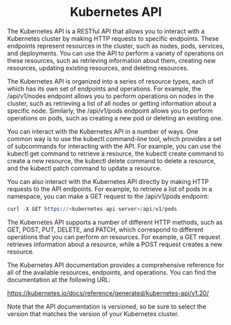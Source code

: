 <div align=center>
  
# Kubernetes API

</div>

The Kubernetes API is a RESTful API that allows you to interact with a Kubernetes cluster by making HTTP requests to specific endpoints. These endpoints represent resources in the cluster, such as nodes, pods, services, and deployments. You can use the API to perform a variety of operations on these resources, such as retrieving information about them, creating new resources, updating existing resources, and deleting resources.

The Kubernetes API is organized into a series of resource types, each of which has its own set of endpoints and operations. For example, the /api/v1/nodes endpoint allows you to perform operations on nodes in the cluster, such as retrieving a list of all nodes or getting information about a specific node. Similarly, the /api/v1/pods endpoint allows you to perform operations on pods, such as creating a new pod or deleting an existing one.

You can interact with the Kubernetes API in a number of ways. One common way is to use the kubectl command-line tool, which provides a set of subcommands for interacting with the API. For example, you can use the kubectl get command to retrieve a resource, the kubectl create command to create a new resource, the kubectl delete command to delete a resource, and the kubectl patch command to update a resource.

You can also interact with the Kubernetes API directly by making HTTP requests to the API endpoints. For example, to retrieve a list of pods in a namespace, you can make a GET request to the /api/v1/pods endpoint:

```s
curl -X GET https://<kubernetes-api-server>/api/v1/pods
```

The Kubernetes API supports a number of different HTTP methods, such as GET, POST, PUT, DELETE, and PATCH, which correspond to different operations that you can perform on resources. For example, a GET request retrieves information about a resource, while a POST request creates a new resource.

The Kubernetes API documentation provides a comprehensive reference for all of the available resources, endpoints, and operations. You can find the documentation at the following URL:

https://kubernetes.io/docs/reference/generated/kubernetes-api/v1.20/

Note that the API documentation is versioned, so be sure to select the version that matches the version of your Kubernetes cluster.